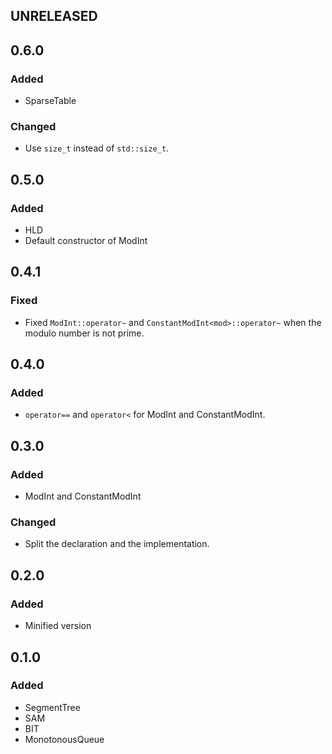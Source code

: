 ## UNRELEASED

## 0.6.0

### Added

- SparseTable

### Changed

- Use `size_t` instead of `std::size_t`.

## 0.5.0

### Added

- HLD
- Default constructor of ModInt

## 0.4.1

### Fixed

- Fixed `ModInt::operator~` and `ConstantModInt<mod>::operator~` when the modulo number is not prime.

## 0.4.0

### Added

- `operator==` and `operator<` for ModInt and ConstantModInt.

## 0.3.0

### Added

- ModInt and ConstantModInt

### Changed

- Split the declaration and the implementation.

## 0.2.0

### Added

- Minified version

## 0.1.0

### Added

- SegmentTree
- SAM
- BIT
- MonotonousQueue
